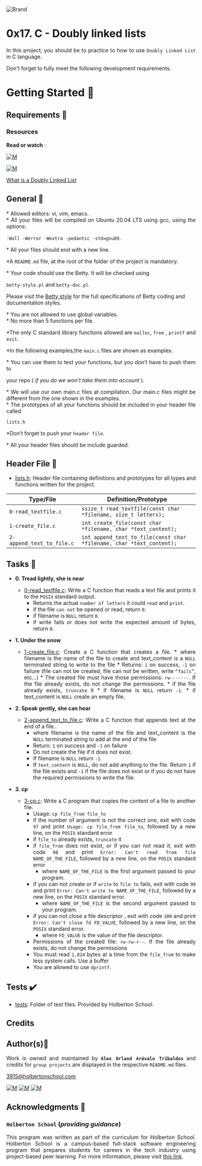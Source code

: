 ![Brand](https://assets.website-files.com/6105315644a26f77912a1ada/610540e8b4cd6969794fe673_Holberton_School_logo-04-04.svg)

# 0x17. C - Doubly linked lists
<div style="text-align: justify">
	
In this project, you should be to practice to how to use `Doubly Linked List` in C language. </div>
<div style="text-align: justify">
Don't forget to fully meet the following development requirements. </div>


# Getting Started :running:

## Requirements :page_with_curl:

### Resources

**Read or watch** :

[![M](https://upload.wikimedia.org/wikipedia/commons/thumb/2/2f/Google_2015_logo.svg/80px-Google_2015_logo.svg.png)](https://www.google.com/search?q=what+is+a+doubly+linked+list&oq=What+is+a+doubly+linked+list&aqs=chrome.0.0i512l5j69i61j69i60.1304j0j15&sourceid=chrome&ie=UTF-8)

[![M](https://upload.wikimedia.org/wikipedia/commons/thumb/e/e1/Logo_of_YouTube_%282015-2017%29.svg/70px-Logo_of_YouTube_%282015-2017%29.svg.png)](https://www.youtube.com/watch?v=KFbm6lkMhgw)

[What is a Doubly Linked List](https://www.youtube.com/watch?v=k0pjD12bzP0)


## General :page_with_curl:
<div style="text-align: justify">
* Allowed editors: vi, vim, emacs. </div>
<div style="text-align: justify">
* All your files will be compiled on Ubuntu 20.04 LTS using gcc, using the options: 
	
`-Wall -Werror -Wextra -pedantic -std=gnu89`. </div>
<div style="text-align: justify">
* All your files should end with a new line. </div>
<div style="text-align: justify">
	
*A `README.md` file, at the root of the folder of the project is mandatory. </div>

<div style="text-align: justify">
* Your code should use the Betty. It will be checked using</div>

`betty-style.pl` and `betty-doc.pl`.</div>

Please visit the [Betty style](https://github.com/holbertonschool/Betty/wiki) for the full specifications of Betty coding and documentation styles.

<div style="text-align: justify">
* You are not allowed to use global variables. </div>
<div style="text-align: justify">
* No more than 5 functions per file. </div>

<div style="text-align: justify">
	
*The only C standard library functions allowed are  `malloc`, `free` , `printf` and `exit`. 

<div style="text-align: justify">
	
*In the following examples,the `main.c` files are shown as examples. </div>

<div style="text-align: justify">
* You can use them to test your functions, but you don’t have to push them to
	<div style="text-align: justify">
		
   your repo ( *if you do we won’t take them into account* ).</div>
	
<div style="text-align: justify">
* We will use our own main.c files at compilation. Our main.c files might be different from the one shown in the examples. </div>
<div style="text-align: justify">
* The prototypes of all your functions should be included in your header file called </div>

<div style="text-align: justify"> 

`lists.h` </div>

<div style="text-align: justify">
	
*Don’t forget to push your `header file`.</div>
<div style="text-align: justify">
* All your header files should be include guarded. </div>
<div style="text-align: justify">
	
## Header File :file_folder:

* [lists.h](./lists.h): Header file containing definitions and prototypes for all types
and functions written for the project.

| Type/File                  | Definition/Prototype                                                             |
| -------------------------- | ---------------------------------------------------------------------------------|
| `0-read_textfile.c`        | `ssize_t read_textfile(const char *filename, size_t letters);`                   |
| `1-create_file.c`          | `int create_file(const char *filename, char *text_content);`                     |
| `2-append_text_to_file.c`  | `int append_text_to_file(const char *filename, char *text_content);`             |
	

## Tasks :page_with_curl:

* **0. Tread lightly, she is near**
  * [0-read_textfile.c](./0-read_textfile.c): Write a C function that reads a text file and prints it to the `POSIX` standard output.
	* Returns the actual `number of letters` it could `read` and `print`.
	* if the file `can not` be opened or read, return `0`. 
	* if filename is `NULL` return `0`.
	* if write fails or does not write the expected amount of bytes, return `0`.

	
* **1. Under the snow**
  * [1-create_file.c](./1-create_file.c): Create a C function that creates a file.
		* where filename is the name of the file to create and text_content is a `NULL` terminated string to write to the file
		* Returns: `1` on success, `-1` on failure (file can not be created, file can not be written, write `“fails”`, etc…)
		* The created file must have those permissions: `rw-------`. If the file already exists, do not change the permissions.
		* if the file already exists, `truncate` it
		* if filename is `NULL` return `-1`.
		* if text_content is `NULL` create an empty file.


* **2. Speak gently, she can hear**
  * [2-append_text_to_file.c](./2-append_text_to_file.c): Write a C function that appends text at the end of a file..
	* where filename is the name of the file and text_content is the `NULL` terminated string to add at the end of the file
	* Return: `1` on success and `-1` on failure
	* Do not create the file if it does not exist.
	* If filename is `NULL` return `-1`.
	* If `text_content` is `NULL`, do not add anything to the file. Return `1` if the file exists and `-1` if the file does not exist 
		or if you do not have the required permissions to write the file.

	
* **3. cp**
  * [3-cp.c](./3-cp.c): Write a C program that copies the content of a file to another file.
   	* Usage: `cp file_from file_to`
	* if the number of argument is not the correct one, exit with code `97` and print `Usage: cp file_from file_to`, followed by a new line, on the `POSIX` standard error
	* if `file_to` already exists, `truncate` it
	* if `file_from` does not exist, or if you can not read it, exit with code `98` and print `Error: Can't read from file NAME_OF_THE_FILE`, followed by a new line, 
		on the `POSIX` standard error
		* where `NAME_OF_THE_FILE` is the first argument passed to your program.
	* if you can not create or if `write` to `file_to` fails, exit with code `99` and print `Error: Can't write to NAME_OF_THE_FILE`,
		followed by a new line, on the `POSIX` standard error.
		* where `NAME_OF_THE_FILE` is the second argument passed to your program.
	* if you can not close a file descriptor , exit with code `100` and print `Error: Can't close fd FD_VALUE`, followed by a new line, 
		on the `POSIX` standard error.
		* where `FD_VALUE` is the value of the file descriptor.
	* Permissions of the created file: `rw-rw-r--`. If the file already exists, do not change the permissions
	* You must read `1,024` bytes at a time from the `file_from` to make less system calls. Use a buffer
	* You are allowed to use `dprintf`.


## Tests :heavy_check_mark:

* [tests](./tests): Folder of test files. Provided by Holberton School.
	
## Credits

## Author(s):blue_book:

Work is owned and maintained by 
	**`Alex Orland Arévalo Tribaldos`**  and credits for `group projects` are displayed in the respective `README.md` files.

<3915@holbertonschool.com>
	
[![M](https://upload.wikimedia.org/wikipedia/commons/thumb/9/91/Octicons-mark-github.svg/25px-Octicons-mark-github.svg.png)](https://github.com/Alexoat76)
[![M](https://upload.wikimedia.org/wikipedia/fr/thumb/c/c8/Twitter_Bird.svg/25px-Twitter_Bird.svg.png)](https://twitter.com/aoarevalot)
[![M](https://upload.wikimedia.org/wikipedia/commons/thumb/c/ca/LinkedIn_logo_initials.png/25px-LinkedIn_logo_initials.png)](https://www.linkedin.com/in/Alexoat76/)


## Acknowledgments :mega: 

### **`Holberton School`** (*providing guidance*)
	
This program was written as part of the curriculum for Holberton School.
Holberton School is a campus-based full-stack software engineering program
that prepares students for careers in the tech industry using project-based
peer learning. For more information,  please visit [this link](https://www.holbertonschool.com/).
